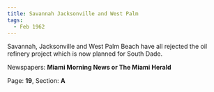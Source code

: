```yaml
---  
title: Savannah Jacksonville and West Palm  
tags:  
  - Feb 1962  
---  
```

  
Savannah, Jacksonville and West Palm Beach have all rejected the oil refinery project which is now planned for South Dade.  
  
Newspapers: **Miami Morning News or The Miami Herald**  
  
Page: **19**, Section: **A** 
